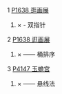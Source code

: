 1 [P1638 逛画展](https://www.luogu.com.cn/problem/P1638)

1. × - 双指针

2 [P1638 逛画展](https://www.luogu.com.cn/problem/P1638)

1. × —— 桶排序

3 [P4147 玉蟾宫](https://www.luogu.com.cn/problem/P4147)

1. × —— 悬线法
